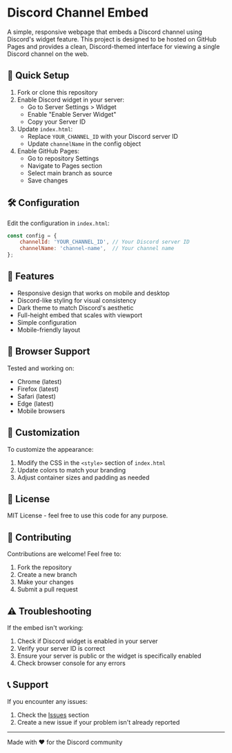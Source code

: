 # Discord Channel Embed

A simple, responsive webpage that embeds a Discord channel using Discord's widget feature. This project is designed to be hosted on GitHub Pages and provides a clean, Discord-themed interface for viewing a single Discord channel on the web.

## 🚀 Quick Setup

1. Fork or clone this repository
2. Enable Discord widget in your server:
   - Go to Server Settings > Widget
   - Enable "Enable Server Widget"
   - Copy your Server ID
3. Update `index.html`:
   - Replace `YOUR_CHANNEL_ID` with your Discord server ID
   - Update `channelName` in the config object
4. Enable GitHub Pages:
   - Go to repository Settings
   - Navigate to Pages section
   - Select main branch as source
   - Save changes

## 🛠️ Configuration

Edit the configuration in `index.html`:

```javascript
const config = {
    channelId: 'YOUR_CHANNEL_ID', // Your Discord server ID
    channelName: 'channel-name',  // Your channel name
};
```

## 🎨 Features

- Responsive design that works on mobile and desktop
- Discord-like styling for visual consistency
- Dark theme to match Discord's aesthetic
- Full-height embed that scales with viewport
- Simple configuration
- Mobile-friendly layout

## 📱 Browser Support

Tested and working on:
- Chrome (latest)
- Firefox (latest)
- Safari (latest)
- Edge (latest)
- Mobile browsers

## 🔧 Customization

To customize the appearance:
1. Modify the CSS in the `<style>` section of `index.html`
2. Update colors to match your branding
3. Adjust container sizes and padding as needed

## 📝 License

MIT License - feel free to use this code for any purpose.

## 🤝 Contributing

Contributions are welcome! Feel free to:
1. Fork the repository
2. Create a new branch
3. Make your changes
4. Submit a pull request

## ⚠️ Troubleshooting

If the embed isn't working:
1. Check if Discord widget is enabled in your server
2. Verify your server ID is correct
3. Ensure your server is public or the widget is specifically enabled
4. Check browser console for any errors

## 📞 Support

If you encounter any issues:
1. Check the [Issues](../../issues) section
2. Create a new issue if your problem isn't already reported

---

Made with ❤️ for the Discord community
